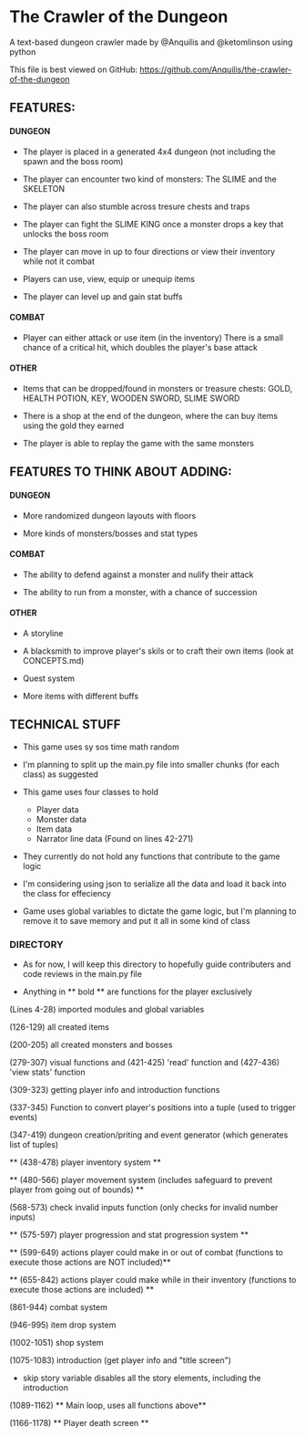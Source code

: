 # The Crawler of the Dungeon

A text-based dungeon crawler made by @Anquilis and @ketomlinson using python

This file is best viewed on GitHub:
https://github.com/Anquilis/the-crawler-of-the-dungeon

## FEATURES:

  #### DUNGEON
  
  - The player is placed in a generated 4x4 dungeon (not including the spawn and the boss room)
  
  - The player can encounter two kind of monsters: The SLIME and the SKELETON

  - The player can also stumble across tresure chests and traps
  
  - The player can fight the SLIME KING once a monster drops a key that unlocks the boss room 

  - The player can move in up to four directions or view their inventory while not it combat
  
  - Players can use, view, equip or unequip items 
    
  - The player can level up and gain stat buffs

  #### COMBAT

  - Player can either attack or use item (in the inventory)
  There is a small chance of a critical hit, which doubles the player's base attack

  #### OTHER

  - Items that can be dropped/found in monsters or treasure chests: GOLD, HEALTH POTION, KEY, WOODEN SWORD, SLIME SWORD

  - There is a shop at the end of the dungeon, where the can buy items using the gold they earned
  
  - The player is able to replay the game with the same monsters

## FEATURES TO THINK ABOUT ADDING:

  #### DUNGEON

  - More randomized dungeon layouts with floors

  - More kinds of monsters/bosses and stat types 

  #### COMBAT

  - The ability to defend against a monster and nulify their attack

  - The ability to run from a monster, with a chance of succession

  #### OTHER

  - A storyline

  - A blacksmith to improve player's skils or to craft their own items
  (look at CONCEPTS.md)

  - Quest system

  - More items with different buffs

## TECHNICAL STUFF

- This game uses sy sos time math random 

- I'm planning to split up the main.py file into smaller chunks (for each class) as suggested

- This game uses four classes to hold 
  - Player data 
  - Monster data
  - Item data
  - Narrator line data
(Found on lines 42-271)

- They currently do not hold any functions that contribute to the game logic

- I'm considering using json to serialize all the data and load it back into the class for effeciency

- Game uses global variables to dictate the game logic, but I'm planning to remove it to save memory and put it all in some kind of class 

### DIRECTORY

- As for now, I will keep this directory to hopefully guide contributers and code reviews in the main.py file

- Anything in ** bold ** are functions for the player exclusively 

(Lines 4-28) imported modules and global variables

(126-129) all created items

(200-205) all created monsters and bosses

(279-307) visual functions
and
(421-425) 'read' function
and
(427-436) 'view stats' function

(309-323) getting player info and introduction functions

(337-345) Function to convert player's positions into a tuple (used to trigger events)

(347-419) dungeon creation/priting and event generator (which generates list of tuples)

** (438-478) player inventory system **

** (480-566) player movement system (includes safeguard to prevent player from going out of bounds) **

(568-573) check invalid inputs function (only checks for invalid number inputs)

** (575-597) player progression and stat progression system ** 

** (599-649) actions player could make in or out of combat (functions to execute those actions are NOT included)**

** (655-842) actions player could make while in their inventory (functions to execute those actions are included) **

(861-944) combat system

(946-995) item drop system

(1002-1051) shop system

(1075-1083) introduction (get player info and "title screen")

- skip story variable disables all the story elements, including the introduction

(1089-1162) ** Main loop, uses all functions above**

(1166-1178) ** Player death screen **

